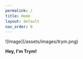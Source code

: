 ```yaml
---
permalink: /
title: Home
layout: default
nav_order: 0
---
```


<style>
#logo{
    max-height: 50px;
}
</style>

<div id="logo">
![Image](/assets/images/trym.png)
</div>


**Hey, I'm Trym!**
